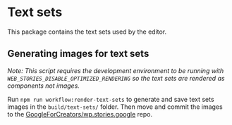 # Text sets

This package contains the text sets used by the editor.

## Generating images for text sets

_Note: This script requires the development environment to be running with `WEB_STORIES_DISABLE_OPTIMIZED_RENDERING` so the text sets are rendered as components not images._

Run `npm run workflow:render-text-sets` to generate and save text sets images in the `build/text-sets/` folder.
Then move and commit the images to the [GoogleForCreators/wp.stories.google](https://github.com/GoogleForCreators/wp.stories.google) repo.
